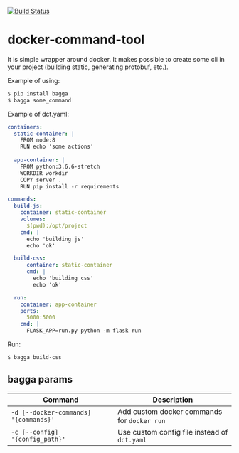 [![Build Status](https://travis-ci.com/kai25/docker-command-tool.svg?branch=master)](https://travis-ci.com/kai25/docker-command-tool)

# docker-command-tool
It is simple wrapper around docker.
It makes possible to create some cli in your project (building static, generating protobuf, etc.).

Example of using:
```sh
$ pip install bagga
$ bagga some_command
```

Example of dct.yaml:

```yaml
containers:
  static-container: |
    FROM node:8
    RUN echo 'some actions'
    
  app-container: |
    FROM python:3.6.6-stretch
    WORKDIR workdir
    COPY server .
    RUN pip install -r requirements

commands:
  build-js:
    container: static-container
    volumes:
      $(pwd):/opt/project
    cmd: |
      echo 'building js'
      echo 'ok'

  build-css:
      container: static-container
      cmd: |
        echo 'building css'
        echo 'ok'

  run:
    container: app-container
    ports:
      5000:5000
    cmd: |
      FLASK_APP=run.py python -m flask run
```

Run:
```sh
$ bagga build-css
```

## bagga params
Command | Description
------- | -----------
`-d [--docker-commands] '{commands}'` | Add custom docker commands for `docker run`
`-c [--config] '{config_path}'` | Use custom config file instead of `dct.yaml`
